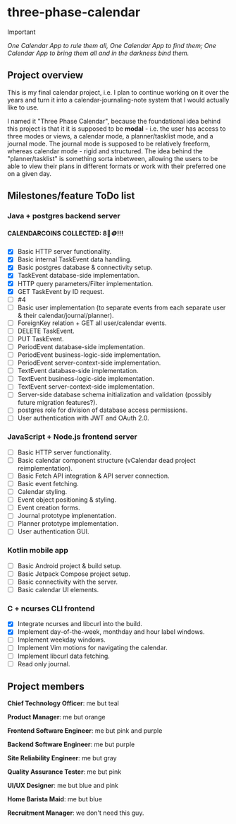 # three-phase-calendar

> [!IMPORTANT]
> *One Calendar App to rule them all, One Calendar App to find them; One Calendar App to bring them all and in the darkness bind them.*

## Project overview

This is my final calendar project, i.e. I plan to continue working on it over the years and turn it into a calendar-journaling-note system that I would actually like to use.

I named it "Three Phase Calendar", because the foundational idea behind this project is that it it is supposed to be **modal** - i.e. the user has access to three modes or views, a calendar mode, a planner/tasklist mode, and a journal mode. The journal mode is supposed to be relatively freeform, whereas calendar mode - rigid and structured. The idea behind the "planner/tasklist" is something sorta inbetween, allowing the users to be able to view their plans in different formats or work with their preferred one on a given day.

## Milestones/feature ToDo list

### Java + postgres backend server 

#### CALENDARCOINS COLLECTED: 8📅🪙!!!

- [x] Basic HTTP server functionality.
- [x] Basic internal TaskEvent data handling.
- [x] Basic postgres database & connectivity setup.
- [x] TaskEvent database-side implementation.
- [x] HTTP query parameters/Filter implementation.
- [x] GET TaskEvent by ID request.
- [ ] #4
- [ ] Basic user implementation (to separate events from each separate user & their calendar/journal/planner).
- [ ] ForeignKey relation + GET all user/calendar events.
- [ ] DELETE TaskEvent.
- [ ] PUT TaskEvent.
- [ ] PeriodEvent database-side implementation.
- [ ] PeriodEvent business-logic-side implementation.
- [ ] PeriodEvent server-context-side implementation.
- [ ] TextEvent database-side implementation.
- [ ] TextEvent business-logic-side implementation.
- [ ] TextEvent server-context-side implementation.
- [ ] Server-side database schema initialization and validation (possibly future migration features?).
- [ ] postgres role for division of database access permissions. 
- [ ] User authentication with JWT and OAuth 2.0.

### JavaScript + Node.js frontend server

- [ ] Basic HTTP server functionality.
- [ ] Basic calendar component structure (vCalendar dead project reimplementation).
- [ ] Basic Fetch API integration & API server connection.
- [ ] Basic event fetching.
- [ ] Calendar styling.
- [ ] Event object positioning & styling.
- [ ] Event creation forms.
- [ ] Journal prototype implenentation.
- [ ] Planner prototype implementation.
- [ ] User authentication GUI.

### Kotlin mobile app

- [ ] Basic Android project & build setup.
- [ ] Basic Jetpack Compose project setup.
- [ ] Basic connectivity with the server.
- [ ] Basic calendar UI elements.

### C + ncurses CLI frontend

- [x] Integrate ncurses and libcurl into the build.
- [x] Implement day-of-the-week, monthday and hour label windows.
- [ ] Implement weekday windows.
- [ ] Implement Vim motions for navigating the calendar.
- [ ] Implement libcurl data fetching.
- [ ] Read only journal.

## Project members

**Chief Technology Officer**: me but teal

**Product Manager**: me but orange

**Frontend Software Engineer**: me but pink and purple

**Backend Software Engineer**: me but purple

**Site Reliability Engineer**: me but gray

**Quality Assurance Tester**: me but pink

**UI/UX Designer**: me but blue and pink

**Home Barista Maid**: me but blue

**Recruitment Manager**: we don't need this guy.

